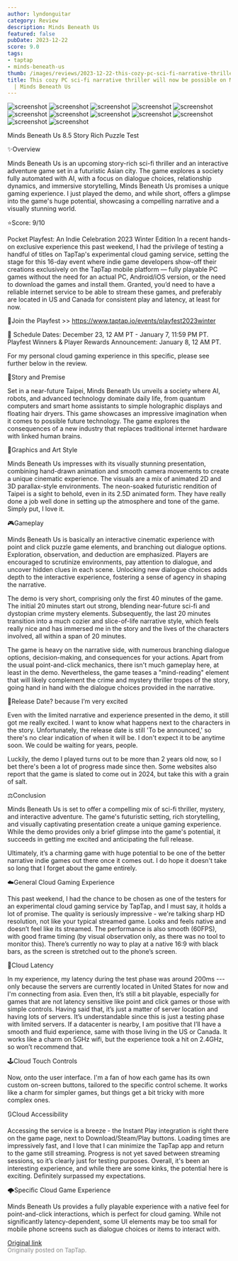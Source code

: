 ```yaml
---
author: lyndonguitar
category: Review
description: Minds Beneath Us
featured: false
pubDate: 2023-12-22
score: 9.0
tags:
- taptap
- minds-beneath-us
thumb: /images/reviews/2023-12-22-this-cozy-pc-sci-fi-narrative-thriller-will-now-be-possible-on-mobile-cloud--minds-beneat-0.avif
title: This cozy PC sci-fi narrative thriller will now be possible on Mobile (Cloud)
  | Minds Beneath Us
---
```


<div class="gallery">
  <img src="/images/reviews/2023-12-22-this-cozy-pc-sci-fi-narrative-thriller-will-now-be-possible-on-mobile-cloud--minds-beneat-0.avif" alt="screenshot" />
  <img src="/images/reviews/2023-12-22-this-cozy-pc-sci-fi-narrative-thriller-will-now-be-possible-on-mobile-cloud--minds-beneat-1.avif" alt="screenshot" />
  <img src="/images/reviews/2023-12-22-this-cozy-pc-sci-fi-narrative-thriller-will-now-be-possible-on-mobile-cloud--minds-beneat-2.avif" alt="screenshot" />
  <img src="/images/reviews/2023-12-22-this-cozy-pc-sci-fi-narrative-thriller-will-now-be-possible-on-mobile-cloud--minds-beneat-3.avif" alt="screenshot" />
  <img src="/images/reviews/2023-12-22-this-cozy-pc-sci-fi-narrative-thriller-will-now-be-possible-on-mobile-cloud--minds-beneat-4.avif" alt="screenshot" />
  <img src="/images/reviews/2023-12-22-this-cozy-pc-sci-fi-narrative-thriller-will-now-be-possible-on-mobile-cloud--minds-beneat-5.avif" alt="screenshot" />
  <img src="/images/reviews/2023-12-22-this-cozy-pc-sci-fi-narrative-thriller-will-now-be-possible-on-mobile-cloud--minds-beneat-6.avif" alt="screenshot" />
  <img src="/images/reviews/2023-12-22-this-cozy-pc-sci-fi-narrative-thriller-will-now-be-possible-on-mobile-cloud--minds-beneat-7.avif" alt="screenshot" />
  <img src="/images/reviews/2023-12-22-this-cozy-pc-sci-fi-narrative-thriller-will-now-be-possible-on-mobile-cloud--minds-beneat-8.avif" alt="screenshot" />
  <img src="/images/reviews/2023-12-22-this-cozy-pc-sci-fi-narrative-thriller-will-now-be-possible-on-mobile-cloud--minds-beneat-9.avif" alt="screenshot" />
  <img src="/images/reviews/2023-12-22-this-cozy-pc-sci-fi-narrative-thriller-will-now-be-possible-on-mobile-cloud--minds-beneat-10.avif" alt="screenshot" />
  <img src="/images/reviews/2023-12-22-this-cozy-pc-sci-fi-narrative-thriller-will-now-be-possible-on-mobile-cloud--minds-beneat-11.avif" alt="screenshot" />
</div>

Minds Beneath Us
8.5
Story Rich
Puzzle
Test

✨Overview

Minds Beneath Us is an upcoming story-rich sci-fi thriller and an interactive adventure game set in a futuristic Asian city. The game explores a society fully automated with AI, with a focus on dialogue choices, relationship dynamics, and immersive storytelling, Minds Beneath Us promises a unique gaming experience.  I just played the demo, and while short, offers a glimpse into the game's huge potential, showcasing a compelling narrative and a visually stunning world.

⭐️Score: 9/10

Pocket Playfest: An Indie Celebration 2023 Winter Edition
In a recent hands-on exclusive experience this past weekend, I had the privilege of testing a handful of titles on TapTap's experimental cloud gaming service, setting the stage for this 16-day event where indie game developers show-off their creations exclusively on the TapTap mobile platform — fully playable PC games without the need for an actual PC, Android/iOS version, or the need to download the games and install them.  Granted, you’d need to have a reliable internet service to be able to stream these games, and preferably are located in US and Canada for consistent play and latency, at least for now.

🔗Join the Playfest >>
https://www.taptap.io/events/playfest2023winter

📅 Schedule
Dates: December 23, 12 AM PT - January 7, 11:59 PM PT.
Playfest Winners & Player Rewards Announcement: January 8, 12 AM PT.

For my personal cloud gaming experience in this specific, please see further below in the review.

📖Story and Premise

Set in a near-future Taipei, Minds Beneath Us unveils a society where AI, robots, and advanced technology dominate daily life, from quantum computers and smart home assistants to simple holographic displays and floating hair dryers. This game showcases an impressive imagination when it comes to possible future technology. The game explores the consequences of a new industry that replaces traditional internet hardware with linked human brains.

🎨Graphics and Art Style

Minds Beneath Us impresses with its visually stunning presentation, combining hand-drawn animation and smooth camera movements to create a unique cinematic experience.  The visuals are a mix of animated 2D and 3D parallax-style environments. The neon-soaked futuristic rendition of Taipei is a sight to behold, even in its 2.5D animated form. They have really done a job well done in setting up the atmosphere and tone of the game. Simply put, I love it.

🎮Gameplay

Minds Beneath Us is basically an interactive cinematic experience with point and click puzzle game elements, and branching out dialogue options. Exploration, observation, and deduction are emphasized. Players are encouraged to scrutinize environments, pay attention to dialogue, and uncover hidden clues in each scene. Unlocking new dialogue choices adds depth to the interactive experience, fostering a sense of agency in shaping the narrative.

The demo is very short, comprising only the first 40 minutes of the game. The initial 20 minutes start out strong, blending near-future sci-fi and dystopian crime mystery elements. Subsequently, the last 20 minutes transition into a much cozier and slice-of-life narrative style, which feels really nice and has immersed me in the story and the lives of the characters involved, all within a span of 20 minutes.

The game is heavy on the narrative side, with numerous branching dialogue options, decision-making, and consequences for your actions. Apart from the usual point-and-click mechanics, there isn't much gameplay here, at least in the demo. Nevertheless, the game teases a "mind-reading" element that will likely complement the crime and mystery thriller tropes of the story, going hand in hand with the dialogue choices provided in the narrative.

📅Release Date? because I’m very excited

Even with the limited narrative and experience presented in the demo, it still got me really excited. I want to know what happens next to the characters in the story. Unfortunately, the release date is still 'To be announced,' so there's no clear indication of when it will be. I don't expect it to be anytime soon. We could be waiting for years, people.

Luckily, the demo I played turns out to be more than 2 years old now, so I bet there's been a lot of progress made since then. Some websites also report that the game is slated to come out in 2024, but take this with a grain of salt.

⚖️Conclusion

Minds Beneath Us is set to offer a compelling mix of sci-fi thriller, mystery, and interactive adventure. The game's futuristic setting, rich storytelling, and visually captivating presentation create a unique gaming experience. While the demo provides only a brief glimpse into the game's potential, it succeeds in getting me excited and anticipating the full release.

Ultimately, it’s a charming game with huge potential to be one of the better narrative indie games out there once it comes out. I do hope it doesn't take so long that I forget about the game entirely.

☁️General Cloud Gaming Experience

This past weekend, I had the chance to be chosen as one of the testers for an experimental cloud gaming service by TapTap, and I must say, it holds a lot of promise. The quality is seriously impressive - we're talking sharp HD resolution, not like your typical streamed game. Looks and feels native and doesn’t feel like its streamed. The performance is also smooth (60FPS), with good frame timing (by visual observation only, as there was no tool to monitor this). There’s currently no way to play at a native 16:9 with black bars, as the screen is stretched out to the phone’s screen.

📶Cloud Latency

In my experience, my latency during the test phase was around 200ms --- only because the servers are currently located in United States for now and I'm connecting from asia. Even then, It’s still a bit playable, especially for games that are not latency sensitive like point and click games or those with simple controls. Having said that, it’s just a matter of server location and having lots of servers. It’s understandable since this is just a testing phase with limited servers. If a datacenter is nearby, I am positive that I’ll have a smooth and fluid experience, same with those living in the US or Canada. It works like a charm on 5GHz wifi, but the experience took a hit on 2.4GHz, so won’t recommend that.

🕹Cloud Touch Controls

Now, onto the user interface. I'm a fan of how each game has its own custom on-screen buttons, tailored to the specific control scheme. It works like a charm for simpler games, but things get a bit tricky with more complex ones.

🔃Cloud Accessibility

Accessing the service is a breeze - the Instant Play integration is right there on the game page, next to Download/Steam/Play buttons.  Loading times are impressively fast, and I love that I can minimize the TapTap app and return to the game still streaming. Progress is not yet saved between streaming sessions, so it’s clearly just for testing purposes. Overall, it's been an interesting experience, and while there are some kinks, the potential here is exciting. Definitely surpassed my expectations.

🌩Specific Cloud Game Experience

Minds Beneath Us provides a fully playable experience with a native feel for point-and-click interactions, which is perfect for cloud gaming. While not significantly latency-dependent, some UI elements may be too small for mobile phone screens such as dialogue choices or items to interact with.

[Original link](https://www.taptap.io/post/6654104)<br><span style="font-size: 0.95em; color: #888;">Originally posted on TapTap.</span>